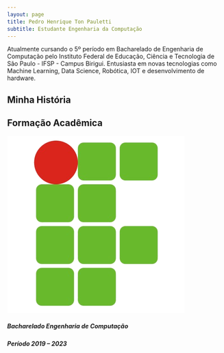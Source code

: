 ```yaml
---
layout: page
title: Pedro Henrique Ton Pauletti
subtitle: Estudante Engenharia da Computação
---
```


Atualmente cursando o 5º período em Bacharelado de Engenharia de Computação pelo Instituto Federal de Educação, Ciência e Tecnologia de São Paulo - IFSP - Campus Birigui. Entusiasta em novas tecnologias como Machine Learning, Data Science, Robótica, IOT e desenvolvimento de hardware.

## Minha História


## Formação Acadêmica 
![Instituto Federal de São Paulo](assets/img/ifsp.png)
##### Bacharelado Engenharia de Computação
##### Período  2019 – 2023

